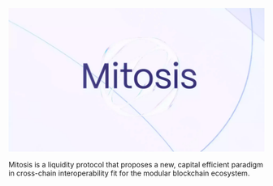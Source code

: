 ![](./mitosis-landing-720.webp)

Mitosis is a liquidity protocol that proposes a new, capital efficient paradigm in cross-chain interoperability fit for the modular blockchain ecosystem.
